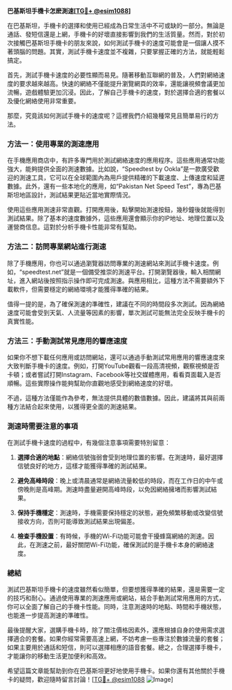 **巴基斯坦手機卡怎麽測速[[TG💪+ @esim1088](https://t.me/s/esim1088)]**

在巴基斯坦，手機卡的選擇和使用已經成為日常生活中不可或缺的一部分。無論是通話、發短信還是上網，手機卡的好壞直接影響到我們的生活質量。然而，對於初次接觸巴基斯坦手機卡的朋友來說，如何測試手機卡的速度可能會是一個讓人摸不著頭腦的問題。其實，測試手機卡速度並不複雜，只要掌握正確的方法，就能輕鬆搞定。

首先，測試手機卡速度的必要性顯而易見。隨著移動互聯網的普及，人們對網絡速度的要求越來越高。快速的網絡不僅能提升瀏覽網頁的效率，還能讓視頻會議更加流暢，遊戲體驗更加沉浸。因此，了解自己手機卡的速度，對於選擇合適的套餐以及優化網絡使用非常重要。

那麼，究竟該如何測試手機卡的速度呢？這裡我們介紹幾種常見且簡單易行的方法。

### 方法一：使用專業的測速應用

在手機應用商店中，有許多專門用於測試網絡速度的應用程序。這些應用通常功能強大，能夠提供全面的測速數據。比如說，“Speedtest by Ookla”是一款廣受歡迎的測速工具，它可以在全球範圍內為用戶提供精確的下載速度、上傳速度和延遲數據。此外，還有一些本地化的應用，如“Pakistan Net Speed Test”，專為巴基斯坦地區設計，測試結果更貼近當地實際情況。

使用這些應用測速非常直觀。打開應用後，點擊開始測速按鈕，幾秒鐘後就能得到測試結果。除了基本的速度數據外，這些應用還會顯示你的IP地址、地理位置以及運營商信息。這對於分析手機卡性能非常有幫助。

### 方法二：訪問專業網站進行測速

除了手機應用，你也可以通過瀏覽器訪問專業的測速網站來測試手機卡速度。例如，“speedtest.net”就是一個備受推崇的測速平台。打開瀏覽器後，輸入相關網址，進入網站後按照指示操作即可完成測速。與應用相比，這種方法不需要額外下載軟件，但需要穩定的網絡環境才能獲得準確的結果。

值得一提的是，為了確保測速的準確性，建議在不同的時間段多次測試。因為網絡速度可能會受到天氣、人流量等因素的影響，單次測試可能無法完全反映手機卡的真實性能。

### 方法三：手動測試常見應用的響應速度

如果你不想下載任何應用或訪問網站，還可以通過手動測試常用應用的響應速度來大致判斷手機卡的速度。例如，打開YouTube觀看一段高清視頻，觀察視頻是否卡頓；或者嘗試打開Instagram、Facebook等社交媒體應用，看看頁面載入是否順暢。這些實際操作能夠幫助你直觀地感受到網絡速度的好壞。

不過，這種方法僅能作為參考，無法提供具體的數值數據。因此，建議將其與前兩種方法結合起來使用，以獲得更全面的測速結果。

### 測速時需要注意的事項

在測試手機卡速度的過程中，有幾個注意事項需要特別留意：

1. **選擇合適的地點**：網絡信號強弱會受到地理位置的影響。在測速時，最好選擇信號良好的地方，這樣才能獲得準確的測試結果。
   
2. **避免高峰時段**：晚上或清晨通常是網絡流量較低的時段，而在工作日的中午或傍晚則是高峰期。測速時盡量避開高峰時段，以免因網絡擁堵而影響測試結果。

3. **保持手機穩定**：測速時，手機需要保持穩定的狀態，避免頻繁移動或改變信號接收方向，否則可能導致測試結果出現偏差。

4. **檢查手機設置**：有時候，手機的Wi-Fi功能可能會干擾蜂窩網絡的測速。因此，在測速之前，最好關閉Wi-Fi功能，確保測試的是手機卡本身的網絡速度。

### 總結

測試巴基斯坦手機卡的速度雖然看似簡單，但要想獲得準確的結果，還是需要一定的技巧和耐心。通過使用專業的測速應用或網站，結合手動測試常用應用的方式，你可以全面了解自己的手機卡性能。同時，注意測速時的地點、時間和手機狀態，也能進一步提高測速的準確性。

最後提醒大家，選購手機卡時，除了關注價格因素外，還應根據自身的使用需求選擇適合的套餐。如果你經常需要高速上網，不妨考慮一些專注於數據流量的套餐；如果主要用於通話和短信，則可以選擇相應的語音套餐。總之，合理選擇手機卡，才能讓你的移動生活更加便利和高效。

希望這篇文章能幫助到你在巴基斯坦更好地使用手機卡。如果你還有其他關於手機卡的疑問，歡迎隨時留言討論！[[TG💪+ @esim1088](https://t.me/s/esim1088) ![Image](https://i.postimg.cc/4NQfJmqS/Snipaste-2025-05-13-00-14-12.png)]